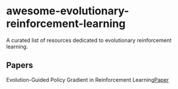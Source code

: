 # awesome-evolutionary-reinforcement-learning
A curated list of resources dedicated to evolutionary reinforcement learning.

## Papers
Evolution-Guided Policy Gradient in Reinforcement Learning[Paper](https://proceedings.neurips.cc/paper/2018/file/85fc37b18c57097425b52fc7afbb6969-Paper.pdf)
